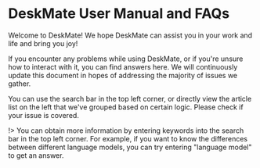 # DeskMate User Manual and FAQs

Welcome to DeskMate! We hope DeskMate can assist you in your work and life and bring you joy!

If you encounter any problems while using DeskMate, or if you're unsure how to interact with it, you can find answers here. We will continuously update this document in hopes of addressing the majority of issues we gather.

You can use the search bar in the top left corner, or directly view the article list on the left that we've grouped based on certain logic. Please check if your issue is covered.

!> You can obtain more information by entering keywords into the search bar in the top left corner. For example, if you want to know the differences between different language models, you can try entering "language model" to get an answer.
